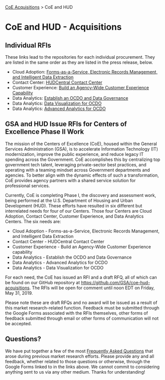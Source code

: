 [CoE Acquisitions](https://github.com/GSA/coe-acquisitions) > CoE and HUD


# CoE and HUD - Acquisitions

## Individual RFIs

These links lead to the repositories for each individual procurement. They are listed in the same order as they are listed in the press release, below.

* Cloud Adoption: [Forms-as-a-Service, Electronic Records Management, and Intelligent Data Extraction](https://github.com/GSA/coe-hud-acq-faas-erm-ide)
* Contact Center: [HUDCentral Contact Center](https://github.com/GSA/coe-hud-acq-hudcentral)
* Customer Experience: [Build an Agency-Wide Customer Experience Capability](https://github.com/GSA/coe-hud-acq-agency-wide-cx)
* Data Analytics: [Establish an OCDO and Data Governance](https://github.com/GSA/coe-hud-acq-ocdo)
* Data Analytics: [Data Visualization for OCDO](https://github.com/GSA/coe-hud-acq-data-visualization)
* Data Analytics: [Advanced Analytics for OCDO](https://github.com/GSA/coe-hud-acq-advanced-analytics)

## GSA and HUD Issue RFIs for Centers of Excellence Phase II Work

The mission of the Centers of Excellence (CoE), housed within the General Services Administration (GSA), is to accelerate Information Technology (IT) modernization, improve the public experience, and reduce legacy IT spending across the Government. CoE accomplishes this by centralizing top government tech talent, leveraging private-sector best practices, and operating with a teaming mindset across Government departments and agencies. To better align with the dynamic effects of such a transformation, CoE provides agency partners with a shared service solution for professional services.

Currently, CoE is completing Phase I, the discovery and assessment work, being performed at the U.S. Department of Housing and Urban Development (HUD). These efforts have resulted in six different but interrelated needs for four of our Centers. Those four Centers are Cloud Adoption, Contact Center, Customer Experience, and Data Analytics Centers. The six needs are:

* Cloud Adoption - Forms-as-a-Service, Electronic Records Management, and Intelligent Data Extraction
* Contact Center - HUDCentral Contact Center
* Customer Experience - Build an Agency-Wide Customer Experience capability
* Data Analytics - Establish the OCDO and Data Governance
* Data Analytics - Advanced Analytics for OCDO
* Data Analytics - Data Visualization for OCDO

For each need, the CoE has issued an RFI and a draft RFQ, all of which can be found on our GitHub repository at https://github.com/GSA/coe-hud-acquisitions. The RFIs will be open for comment until noon EDT on Friday, May 31, 2019. 

Please note these are draft RFQs and no award will be issued as a result of this market research-related function. Feedback must be submitted through the Google Forms associated with the RFIs themselves, other forms of feedback submitted through email or other forms of communication will not be accepted. 

## Questions?

We have put together a few of the most [Frequently Asked Questions](FAQ.md) that arose during previous market research efforts. Please provide any and all feedback, whether related to those questions or otherwise, through the Google Forms linked to in the links above. We cannot commit to considering anything sent to us via any other medium. Thanks for understanding!
